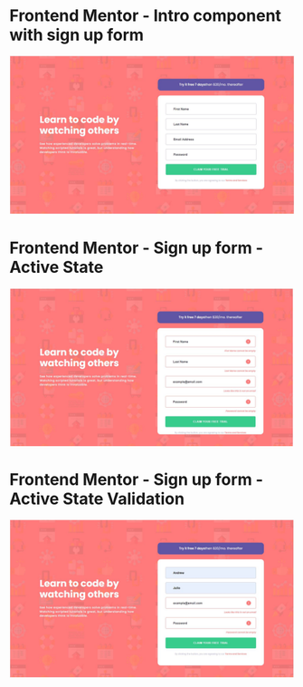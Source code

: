 # Frontend Mentor - Intro component with sign up form

![Design preview for the Intro component with sign up form coding challenge](Final.JPG)

# Frontend Mentor - Sign up form - Active State

![Active State preview for the Intro component with sign up form coding challenge](Final-Active.JPG)

# Frontend Mentor - Sign up form - Active State Validation

![Active State Validation preview for the Intro component with sign up form coding challenge](Final-Active-Validation.JPG)
